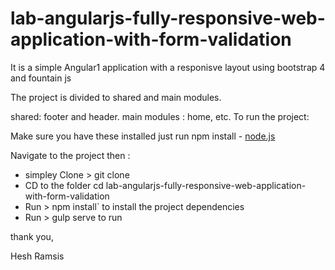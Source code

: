 # lab-angularjs-fully-responsive-web-application-with-form-validation

It is a simple Angular1 application with a responisve layout using bootstrap 4 and fountain js 

The project is divided to shared and main modules.

shared: footer and header.
main modules : home, etc.
To run the project:


Make sure you have these installed just run npm install
	- [node.js](http://nodejs.org/)

	


Navigate to the project then : 
* simpley Clone > git clone
* CD to the folder cd lab-angularjs-fully-responsive-web-application-with-form-validation
* Run > npm install` to install the project dependencies
* Run > gulp serve to run


thank you,

Hesh Ramsis


